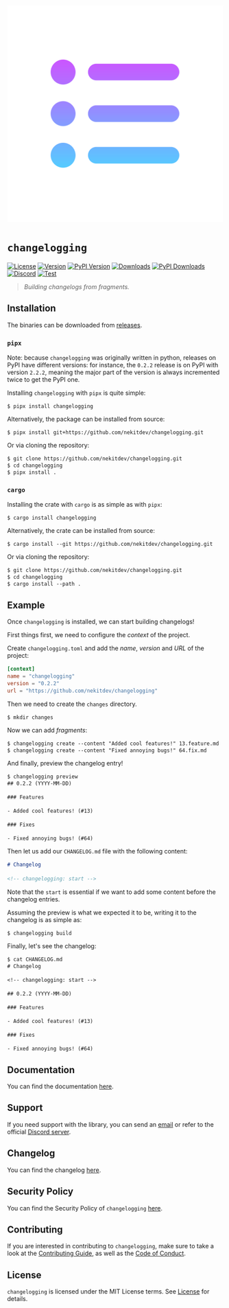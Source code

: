 ![Image]

# `changelogging`

[![License][License Badge]][License]
[![Version][Version Badge]][Crate]
[![PyPI Version][PyPI Version Badge]][PyPI]
[![Downloads][Downloads Badge]][Crate]
[![PyPI Downloads][PyPI Downloads Badge]][PyPI]
[![Discord][Discord Badge]][Discord]
[![Test][Test Badge]][Actions]

> *Building changelogs from fragments.*

## Installation

The binaries can be downloaded from [releases][Releases].

### `pipx`

Note: because `changelogging` was originally written in python, releases on PyPI have
different versions: for instance, the `0.2.2` release is on PyPI with version `2.2.2`,
meaning the major part of the version is always incremented twice to get the PyPI one.

Installing `changelogging` with `pipx` is quite simple:

```console
$ pipx install changelogging
```

Alternatively, the package can be installed from source:

```console
$ pipx install git+https://github.com/nekitdev/changelogging.git
```

Or via cloning the repository:

```console
$ git clone https://github.com/nekitdev/changelogging.git
$ cd changelogging
$ pipx install .
```

### `cargo`

Installing the crate with `cargo` is as simple as with `pipx`:

```console
$ cargo install changelogging
```

Alternatively, the crate can be installed from source:

```console
$ cargo install --git https://github.com/nekitdev/changelogging.git
```

Or via cloning the repository:

```console
$ git clone https://github.com/nekitdev/changelogging.git
$ cd changelogging
$ cargo install --path .
```

## Example

Once `changelogging` is installed, we can start building changelogs!

First things first, we need to configure the *context* of the project.

Create `changelogging.toml` and add the *name*, *version* and *URL* of the project:

```toml
[context]
name = "changelogging"
version = "0.2.2"
url = "https://github.com/nekitdev/changelogging"
```

Then we need to create the `changes` directory.

```console
$ mkdir changes
```

Now we can add *fragments*:

```console
$ changelogging create --content "Added cool features!" 13.feature.md
$ changelogging create --content "Fixed annoying bugs!" 64.fix.md
```

And finally, preview the changelog entry!

```console
$ changelogging preview
## 0.2.2 (YYYY-MM-DD)

### Features

- Added cool features! (#13)

### Fixes

- Fixed annoying bugs! (#64)
```

Then let us add our `CHANGELOG.md` file with the following content:

```md
# Changelog

<!-- changelogging: start -->
```

Note that the `start` is essential if we want to add some content before the changelog entries.

Assuming the preview is what we expected it to be, writing it to the changelog is as simple as:

```console
$ changelogging build
```

Finally, let's see the changelog:

```console
$ cat CHANGELOG.md
# Changelog

<!-- changelogging: start -->

## 0.2.2 (YYYY-MM-DD)

### Features

- Added cool features! (#13)

### Fixes

- Fixed annoying bugs! (#64)
```

## Documentation

You can find the documentation [here][Documentation].

## Support

If you need support with the library, you can send an [email][Email]
or refer to the official [Discord server][Discord].

## Changelog

You can find the changelog [here][Changelog].

## Security Policy

You can find the Security Policy of `changelogging` [here][Security].

## Contributing

If you are interested in contributing to `changelogging`, make sure to take a look at the
[Contributing Guide][Contributing Guide], as well as the [Code of Conduct][Code of Conduct].

## License

`changelogging` is licensed under the MIT License terms. See [License][License] for details.

[Image]: https://github.com/nekitdev/changelogging/blob/main/changelogging.svg?raw=true

[Email]: mailto:support@nekit.dev

[Discord]: https://nekit.dev/chat

[Actions]: https://github.com/nekitdev/changelogging/actions
[Releases]: https://github.com/nekitdev/changelogging/releases

[Changelog]: https://github.com/nekitdev/changelogging/blob/main/CHANGELOG.md
[Code of Conduct]: https://github.com/nekitdev/changelogging/blob/main/CODE_OF_CONDUCT.md
[Contributing Guide]: https://github.com/nekitdev/changelogging/blob/main/CONTRIBUTING.md
[Security]: https://github.com/nekitdev/changelogging/blob/main/SECURITY.md

[License]: https://github.com/nekitdev/changelogging/blob/main/LICENSE

[Crate]: https://crates.io/crates/changelogging
[PyPI]: https://pypi.org/project/changelogging
[Documentation]: https://docs.rs/changelogging

[Discord Badge]: https://img.shields.io/discord/728012506899021874
[License Badge]: https://img.shields.io/crates/l/changelogging
[Version Badge]: https://img.shields.io/crates/v/changelogging
[PyPI Version Badge]: https://img.shields.io/pypi/v/changelogging
[Downloads Badge]: https://img.shields.io/crates/dr/changelogging
[PyPI Downloads Badge]: https://img.shields.io/pypi/dm/changelogging
[Test Badge]: https://github.com/nekitdev/changelogging/workflows/test/badge.svg
